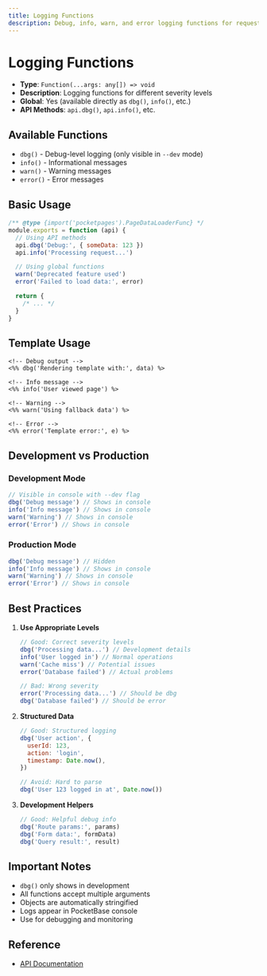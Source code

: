 ```yaml
---
title: Logging Functions
description: Debug, info, warn, and error logging functions for request handling.
---
```


# Logging Functions

- **Type**: `Function(...args: any[]) => void`
- **Description**: Logging functions for different severity levels
- **Global**: Yes (available directly as `dbg()`, `info()`, etc.)
- **API Methods**: `api.dbg()`, `api.info()`, etc.

## Available Functions

- `dbg()` - Debug-level logging (only visible in `--dev` mode)
- `info()` - Informational messages
- `warn()` - Warning messages
- `error()` - Error messages

## Basic Usage

```javascript
/** @type {import('pocketpages').PageDataLoaderFunc} */
module.exports = function (api) {
  // Using API methods
  api.dbg('Debug:', { someData: 123 })
  api.info('Processing request...')

  // Using global functions
  warn('Deprecated feature used')
  error('Failed to load data:', error)

  return {
    /* ... */
  }
}
```

## Template Usage

```ejs
<!-- Debug output -->
<%% dbg('Rendering template with:', data) %>

<!-- Info message -->
<%% info('User viewed page') %>

<!-- Warning -->
<%% warn('Using fallback data') %>

<!-- Error -->
<%% error('Template error:', e) %>
```

## Development vs Production

### Development Mode

```javascript
// Visible in console with --dev flag
dbg('Debug message') // Shows in console
info('Info message') // Shows in console
warn('Warning') // Shows in console
error('Error') // Shows in console
```

### Production Mode

```javascript
dbg('Debug message') // Hidden
info('Info message') // Shows in console
warn('Warning') // Shows in console
error('Error') // Shows in console
```

## Best Practices

1. **Use Appropriate Levels**

   ```javascript
   // Good: Correct severity levels
   dbg('Processing data...') // Development details
   info('User logged in') // Normal operations
   warn('Cache miss') // Potential issues
   error('Database failed') // Actual problems

   // Bad: Wrong severity
   error('Processing data...') // Should be dbg
   dbg('Database failed') // Should be error
   ```

2. **Structured Data**

   ```javascript
   // Good: Structured logging
   dbg('User action', {
     userId: 123,
     action: 'login',
     timestamp: Date.now(),
   })

   // Avoid: Hard to parse
   dbg('User 123 logged in at', Date.now())
   ```

3. **Development Helpers**
   ```javascript
   // Good: Helpful debug info
   dbg('Route params:', params)
   dbg('Form data:', formData)
   dbg('Query result:', result)
   ```

## Important Notes

- `dbg()` only shows in development
- All functions accept multiple arguments
- Objects are automatically stringified
- Logs appear in PocketBase console
- Use for debugging and monitoring

## Reference

- [API Documentation](/docs/api)

